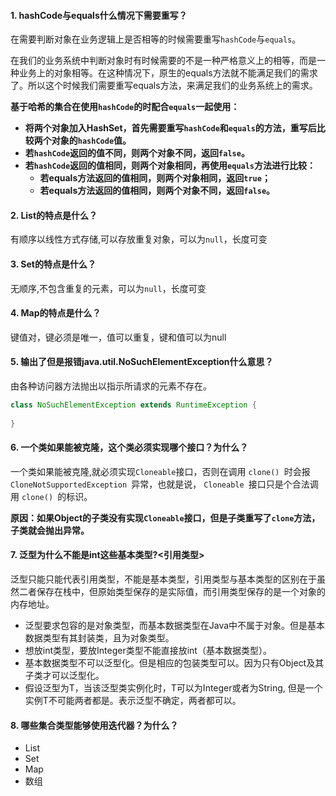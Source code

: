 #### 1. hashCode与equals什么情况下需要重写？

在需要判断对象在业务逻辑上是否相等的时候需要重写`hashCode`与`equals`。

在我们的业务系统中判断对象时有时候需要的不是一种严格意义上的相等，而是一种业务上的对象相等。在这种情况下，原生的equals方法就不能满足我们的需求了。所以这个时候我们需要重写equals方法，来满足我们的业务系统上的需求。

**基于哈希的集合在使用`hashCode`的时配合`equals`一起使用：**

* **将两个对象加入HashSet，首先需要重写`hashCode`和`equals`的方法，重写后比较两个对象的`hashCode`值。**
* **若`hashCode`返回的值不同，则两个对象不同，返回`false`。**
* **若`hashCode`返回的值相同，则两个对象相同，再使用`equals`方法进行比较：**
  * **若equals方法返回的值相同，则两个对象相同，返回`true`；**
  * **若equals方法返回的值相同，则两个对象不同，返回`false`。**



#### 2. List的特点是什么？

有顺序以线性方式存储,可以存放重复对象，可以为`null`，长度可变



#### 3. Set的特点是什么？

无顺序,不包含重复的元素，可以为`null`，长度可变



#### 4. Map的特点是什么？

键值对，键必须是唯一，值可以重复，键和值可以为null



#### 5. 输出了但是报错java.util.NoSuchElementException什么意思？

由各种访问器方法抛出以指示所请求的元素不存在。

```java
class NoSuchElementException extends RuntimeException {
    
}
```



#### 6. 一个类如果能被克隆，这个类必须实现哪个接口？为什么？

一个类如果能被克隆,就必须实现`Cloneable`接口，否则在调用 `clone() `时会报 `CloneNotSupportedException `异常，也就是说， `Cloneable `接口只是个合法调用 `clone() `的标识。

**原因：如果Object的子类没有实现`Cloneable`接口，但是子类重写了`clone`方法，子类就会抛出异常。**



#### 7. 泛型为什么不能是int这些基本类型?<引用类型>

泛型只能只能代表引用类型，不能是基本类型，引用类型与基本类型的区别在于虽然二者保存在栈中，但原始类型保存的是实际值，而引用类型保存的是一个对象的内存地址。

* 泛型要求包容的是对象类型，而基本数据类型在Java中不属于对象。但是基本数据类型有其封装类，且为对象类型。
* 想放int类型，要放Integer类型不能直接放int（基本数据类型）。
* 基本数据类型不可以泛型化。但是相应的包装类型可以。因为只有Object及其子类才可以泛型化。
* 假设泛型为T，当该泛型类实例化时，T可以为Integer或者为String, 但是一个实例T不可能两者都是。表示泛型不确定，两者都可以。



#### 8. 哪些集合类型能够使用迭代器？为什么？

* List      
* Set 
* Map 
* 数组







